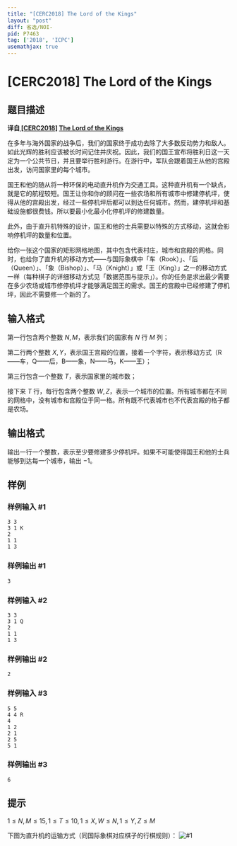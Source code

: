 ```yaml
---
title: "[CERC2018] The Lord of the Kings"
layout: "post"
diff: 省选/NOI-
pid: P7463
tag: ['2018', 'ICPC']
usemathjax: true
---
```


# [CERC2018] The Lord of the Kings
## 题目描述

**译自[ [CERC2018]](https://contest.felk.cvut.cz/18cerc/) [The Lord of the Kings](https://contest.felk.cvut.cz/18cerc/solved/king.pdf)**

在多年与海外国家的战争后，我们的国家终于成功去除了大多数反动势力和敌人。如此光辉的胜利应该被长时间记住并庆祝。因此，我们的国王宣布将胜利日这一天定为一个公共节日，并且要举行胜利游行。在游行中，军队会跟着国王从他的宫殿出发，访问国家里的每个城市。

国王和他的随从将一种环保的电动直升机作为交通工具。这种直升机有一个缺点，就是它的航程较短。国王让你和你的顾问在一些农场和所有城市中修建停机坪，使得从他的宫殿出发，经过一些停机坪后都可以到达任何城市。然而，建停机坪和基础设施都很费钱。所以要最小化最小化停机坪的修建数量。

此外，由于直升机特殊的设计，国王和他的士兵需要以特殊的方式移动，这就会影响停机坪的数量和位置。

给你一张这个国家的矩形网格地图，其中包含代表村庄，城市和宫殿的网格。同时，也给你了直升机的移动方式——与国际象棋中「车（Rook）」、「后（Queen）」、「象（Bishop）」、「马（Knight）」或「王（King）」之一的移动方式一样（每种棋子的详细移动方式见「数据范围与提示」）。你的任务是求出最少需要在多少农场或城市修停机坪才能够满足国王的需求。国王的宫殿中已经修建了停机坪，因此不需要修一个新的了。
## 输入格式

第一行包含两个整数 $N,M$，表示我们的国家有 $N$ 行 $M$ 列；

第二行两个整数 $X,Y$，表示国王宫殿的位置，接着一个字符，表示移动方式（R——车，Q——后，B——象，N——马，K——王）；

第三行包含一个整数 $T$，表示国家里的城市数；

接下来 $T$ 行，每行包含两个整数 $W,Z$，表示一个城市的位置。所有城市都在不同的网格中，没有城市和宫殿位于同一格。所有既不代表城市也不代表宫殿的格子都是农场。
## 输出格式

输出一行一个整数，表示至少要修建多少停机坪。如果不可能使得国王和他的士兵能够到达每一个城市，输出 $-1$。
## 样例

### 样例输入 #1
```
3 3
3 1 K
2
1 1
1 3
```
### 样例输出 #1
```
3
```
### 样例输入 #2
```
3 3
3 1 Q
2
1 1
1 3
```
### 样例输出 #2
```
2
```
### 样例输入 #3
```
5 5
4 4 R
4
1 2
2 1
2 5
5 1
```
### 样例输出 #3
```
6
```
## 提示

$1 ≤ N, M ≤ 15,1 ≤ T ≤ 10, 1 ≤ X ,W ≤ N,1≤Y, Z≤M$

下图为直升机的运输方式（同国际象棋对应棋子的行棋规则）：
![#1](https://cdn.luogu.com.cn/upload/image_hosting/ip5cnfsa.png)
